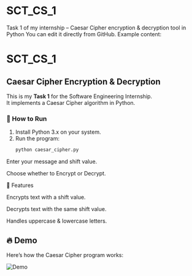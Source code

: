 # SCT_CS_1
Task 1 of my internship – Caesar Cipher encryption &amp; decryption tool in Python
You can edit it directly from GitHub.
Example content:

# SCT_CS_1
## Caesar Cipher Encryption & Decryption

This is my **Task 1** for the Software Engineering Internship.  
It implements a Caesar Cipher algorithm in Python.

### 🔹 How to Run
1. Install Python 3.x on your system.
2. Run the program:
   ```bash
   python caesar_cipher.py


Enter your message and shift value.

Choose whether to Encrypt or Decrypt.

🔹 Features

Encrypts text with a shift value.

Decrypts text with the same shift value.

Handles uppercase & lowercase letters.
## 🔥 Demo
Here’s how the Caesar Cipher program works:

![Demo](DEMO.PNG)
